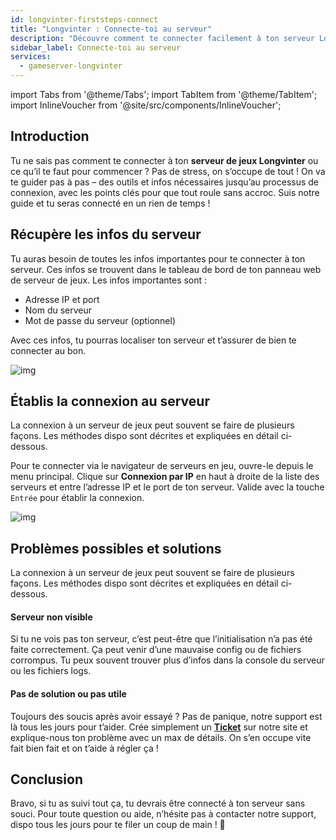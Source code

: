 ```yaml
---
id: longvinter-firststeps-connect
title: "Longvinter : Connecte-toi au serveur"
description: "Découvre comment te connecter facilement à ton serveur Longvinter et résoudre les problèmes courants pour une expérience de jeu fluide → En savoir plus maintenant"
sidebar_label: Connecte-toi au serveur
services:
  - gameserver-longvinter
---
```


import Tabs from '@theme/Tabs';
import TabItem from '@theme/TabItem';
import InlineVoucher from '@site/src/components/InlineVoucher';


## Introduction
Tu ne sais pas comment te connecter à ton **serveur de jeux Longvinter** ou ce qu’il te faut pour commencer ? Pas de stress, on s’occupe de tout ! On va te guider pas à pas – des outils et infos nécessaires jusqu’au processus de connexion, avec les points clés pour que tout roule sans accroc. Suis notre guide et tu seras connecté en un rien de temps !

<InlineVoucher />



## Récupère les infos du serveur

Tu auras besoin de toutes les infos importantes pour te connecter à ton serveur. Ces infos se trouvent dans le tableau de bord de ton panneau web de serveur de jeux. Les infos importantes sont :

- Adresse IP et port
- Nom du serveur
- Mot de passe du serveur (optionnel)

Avec ces infos, tu pourras localiser ton serveur et t’assurer de bien te connecter au bon.

![img](https://screensaver01.zap-hosting.com/index.php/s/2AYEaD2fEcyEqiD/preview)

## Établis la connexion au serveur

La connexion à un serveur de jeux peut souvent se faire de plusieurs façons. Les méthodes dispo sont décrites et expliquées en détail ci-dessous.

<Tabs>
    <TabItem value="connect_solution_server_browser_ingame" label="Navigateur de serveurs (en jeu)" default>

Pour te connecter via le navigateur de serveurs en jeu, ouvre-le depuis le menu principal. Clique sur **Connexion par IP** en haut à droite de la liste des serveurs et entre l’adresse IP et le port de ton serveur. Valide avec la touche `Entrée` pour établir la connexion.

![img](https://screensaver01.zap-hosting.com/index.php/s/oWPNgNYRWqwqDzB/download)

</TabItem>


</Tabs>



## Problèmes possibles et solutions

La connexion à un serveur de jeux peut souvent se faire de plusieurs façons. Les méthodes dispo sont décrites et expliquées en détail ci-dessous.

#### Serveur non visible

Si tu ne vois pas ton serveur, c’est peut-être que l’initialisation n’a pas été faite correctement. Ça peut venir d’une mauvaise config ou de fichiers corrompus. Tu peux souvent trouver plus d’infos dans la console du serveur ou les fichiers logs.



#### Pas de solution ou pas utile

Toujours des soucis après avoir essayé ? Pas de panique, notre support est là tous les jours pour t’aider. Crée simplement un **[Ticket](https://zap-hosting.com/en/customer/support/)** sur notre site et explique-nous ton problème avec un max de détails. On s’en occupe vite fait bien fait et on t’aide à régler ça !

## Conclusion

Bravo, si tu as suivi tout ça, tu devrais être connecté à ton serveur sans souci. Pour toute question ou aide, n’hésite pas à contacter notre support, dispo tous les jours pour te filer un coup de main ! 🙂




<InlineVoucher />